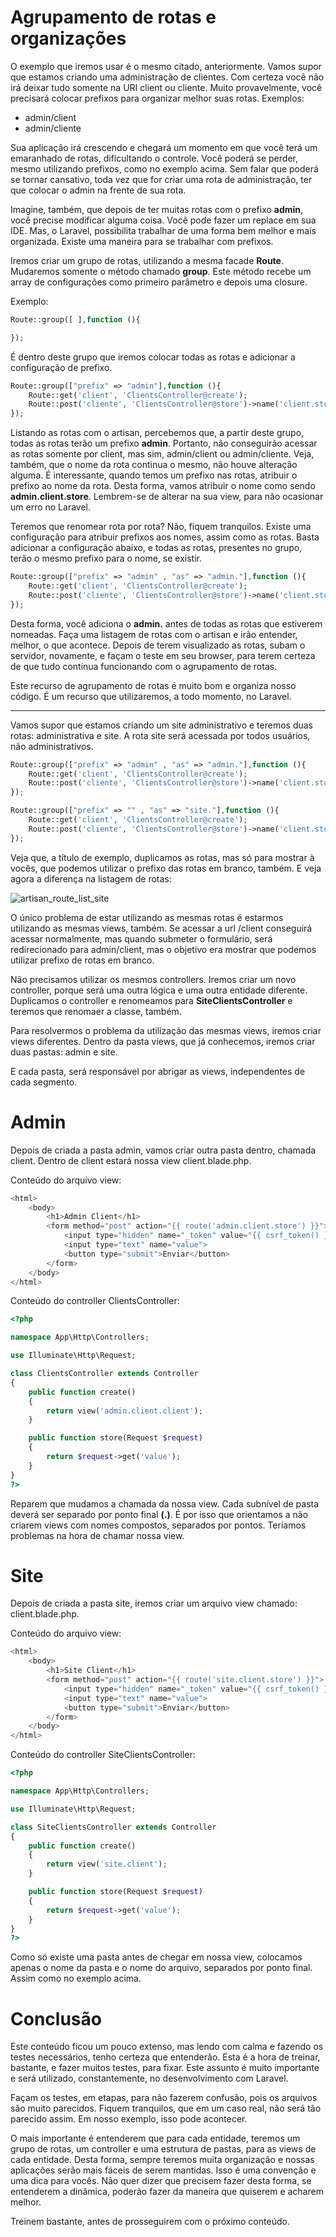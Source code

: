 # Agrupamento de rotas e organizações

O exemplo que iremos usar é o mesmo citado, anteriormente. 
Vamos supor que estamos criando uma administração de clientes. Com certeza você não irá deixar tudo somente na URI client ou cliente. Muito provavelmente, você precisará colocar prefixos para organizar melhor suas rotas. Exemplos:

* admin/client
* admin/cliente

 Sua aplicação irá crescendo e chegará um momento em que você terá um emaranhado de rotas, dificultando o controle. Você poderá se perder, mesmo utilizando prefixos, como no exemplo acima. Sem falar que poderá se tornar cansativo, toda vez que for criar uma rota de administração, ter que colocar o admin na frente de sua rota.

Imagine, também, que depois de ter muitas rotas com o prefixo **admin**, você precise modificar alguma coisa. Você pode fazer um replace em sua IDE. Mas, o Laravel, possibilita trabalhar de uma forma bem melhor e mais organizada. Existe uma maneira para se trabalhar com prefixos.

Iremos criar um grupo de rotas, utilizando a mesma facade **Route**. Mudaremos somente o método chamado  **group**. Este método recebe um array de configurações como primeiro parâmetro e depois uma closure.

Exemplo:

```php
Route::group([ ],function (){

});
```

É dentro deste grupo que iremos colocar todas as rotas e adicionar a configuração de prefixo.

```php
Route::group(["prefix" => "admin"],function (){
    Route::get('client', 'ClientsController@create');
    Route::post('cliente', 'ClientsController@store')->name('client.store');
});
```

Listando as rotas com o artisan, percebemos que, a partir deste grupo, todas as rotas terão um prefixo **admin**. 
Portanto, não conseguirão acessar as rotas somente por client, mas sim, admin/client ou admin/cliente. 
Veja, também, que o nome da rota continua o mesmo, não houve alteração alguma. 
É interessante, quando temos um prefixo nas rotas, atribuir o prefixo ao nome da rota. Desta forma, vamos atribuir o nome como sendo **admin.client.store**. Lembrem-se de alterar na sua view, para não ocasionar um erro no Laravel.

Teremos que renomear rota por rota? Não, fiquem tranquilos. Existe uma configuração para atribuir prefixos aos nomes, assim como as rotas. 
Basta adicionar a configuração abaixo, e todas as rotas, presentes no grupo, terão o mesmo prefixo para o nome, se existir.

```php
Route::group(["prefix" => "admin" , "as" => "admin."],function (){
    Route::get('client', 'ClientsController@create');
    Route::post('cliente', 'ClientsController@store')->name('client.store');
});
```

Desta forma, você adiciona o **admin.** antes de todas as rotas que estiverem nomeadas. 
Faça uma listagem de rotas com o artisan e irão entender, melhor, o que acontece. 
Depois de terem visualizado as rotas, subam o servidor, novamente, e façam o teste em seu browser, para terem certeza de que tudo continua funcionando com o agrupamento de rotas.

Este recurso de agrupamento de rotas é muito bom e organiza nosso código. É um recurso que utilizaremos, a todo momento, no Laravel.

***

Vamos supor que estamos criando um site administrativo e teremos duas rotas: administrativa e site. A rota site será acessada por todos usuários, não administrativos.

```php
Route::group(["prefix" => "admin" , "as" => "admin."],function (){
    Route::get('client', 'ClientsController@create');
    Route::post('cliente', 'ClientsController@store')->name('client.store');
});

Route::group(["prefix" => "" , "as" => "site."],function (){
    Route::get('client', 'ClientsController@create');
    Route::post('cliente', 'ClientsController@store')->name('client.store');
});
```

Veja que, a título de exemplo, duplicamos as rotas, mas só para mostrar à vocês, que podemos utilizar o prefixo das rotas em branco, também. E veja agora a diferença na listagem de rotas:

![artisan_route_list_site](./images/artisan_route_list_site.png "artisan_route_list_site")

O único problema de estar utilizando as mesmas rotas é estarmos utilizando as mesmas views, também. 
Se acessar a url /client conseguirá acessar normalmente, mas quando submeter o formulário, será redirecionado para admin/client, mas o objetivo era mostrar que podemos utilizar prefixo de rotas em branco.

Não precisamos utilizar os mesmos controllers. Iremos criar um novo controller, porque será uma outra lógica e uma outra entidade diferente. 
Duplicamos o controller e renomeamos para **SiteClientsController** e teremos que renomaer a classe, também.

Para resolvermos o problema da utilização das mesmas views, iremos criar views diferentes. 
Dentro da pasta views, que já conhecemos, iremos criar duas pastas: admin e site.

E cada pasta, será responsável por abrigar as views, independentes de cada segmento.

# Admin

Depois de criada a pasta admin, vamos criar outra pasta dentro, chamada client. Dentro de client estará nossa view client.blade.php.

Conteúdo do arquivo view:

```php
<html>
    <body>
        <h1>Admin Client</h1>
        <form method="post" action="{{ route('admin.client.store') }}">
            <input type="hidden" name="_token" value="{{ csrf_token() }}">
            <input type="text" name="value">
            <button type="submit">Enviar</button>
        </form>
    </body>
</html>
```

Conteúdo do controller ClientsController:

```php
<?php

namespace App\Http\Controllers;

use Illuminate\Http\Request;

class ClientsController extends Controller
{
    public function create()
    {
        return view('admin.client.client');
    }

    public function store(Request $request)
    {
        return $request->get('value');
    }
}
?>
```

Reparem que mudamos a chamada da nossa view. Cada subnível de pasta deverá ser separado por ponto final **(.)**. É por isso
que orientamos a não criarem views com nomes compostos, separados por pontos. Teríamos problemas na hora de chamar nossa view.

# Site

Depois de criada a pasta site, iremos criar um arquivo view chamado:  client.blade.php.

Conteúdo do arquivo view:

```php
<html>
    <body>
        <h1>Site Client</h1>
        <form method="post" action="{{ route('site.client.store') }}">
            <input type="hidden" name="_token" value="{{ csrf_token() }}">
            <input type="text" name="value">
            <button type="submit">Enviar</button>
        </form>
    </body>
</html>
```

Conteúdo do controller SiteClientsController:

```php
<?php

namespace App\Http\Controllers;

use Illuminate\Http\Request;

class SiteClientsController extends Controller
{
    public function create()
    {
        return view('site.client');
    }

    public function store(Request $request)
    {
        return $request->get('value');
    }
}
?>
```

Como só existe uma pasta antes de chegar em nossa view, colocamos apenas o nome da pasta e o nome do arquivo, separados por ponto final. Assim como no exemplo acima.

# Conclusão

Este conteúdo ficou um pouco extenso, mas lendo com calma e fazendo os testes necessários, tenho certeza que entenderão. 
Esta é a hora de treinar, bastante, e fazer muitos testes, para fixar. 
Este assunto é muito importante e será utilizado, constantemente, no desenvolvimento com Laravel.

Façam os testes, em etapas, para não fazerem confusão, pois os arquivos são muito parecidos. 
Fiquem tranquilos, que em um caso real, não será tão parecido assim. Em nosso exemplo, isso pode acontecer.

O mais importante é entenderem que para cada entidade, teremos um grupo de rotas, um controller e uma estrutura de pastas, para as views de cada entidade. 
Desta forma, sempre teremos muita organização e nossas aplicações serão mais fáceis de serem mantidas. 
Isso é uma convenção e uma dica para vocês. Não quer dizer que precisem fazer desta forma, se entenderem a dinâmica, poderão fazer da maneira que quiserem e acharem melhor.

Treinem bastante, antes de prosseguirem com o próximo conteúdo.